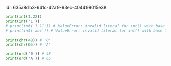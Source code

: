 id:: 635a8db3-641c-42a9-93ec-404499015e38
```python
print(int(1.22)) 
print(int('1')) 
# print(int('1.11')) # ValueError: invalid literal for int() with base 10: '1.11' 
# print(int('abc')) # ValueError: invalid literal for int() with base 10: 'abc'

print(chr(48)) # '0'
print(chr(65)) # 'A'

print(ord('0')) # 48
print(ord('A')) # 65
```
